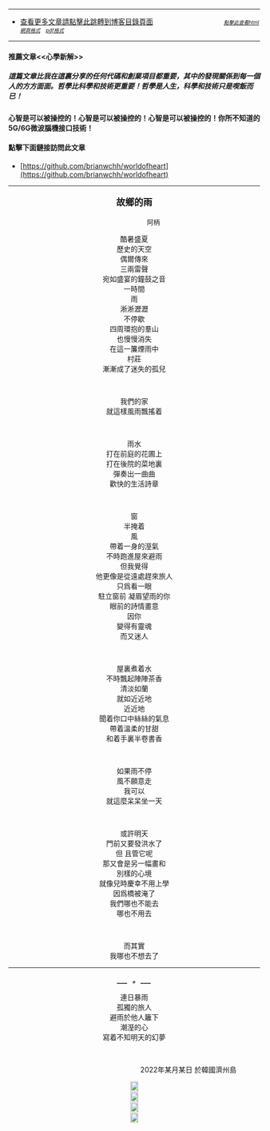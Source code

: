 ****
- [查看更多文章請點擊此跳轉到博客目錄頁面](../../tableOfContent.md) &nbsp;&nbsp; &nbsp; &nbsp; &nbsp; &nbsp; &nbsp; &nbsp; &nbsp; &nbsp; &nbsp; &nbsp; &nbsp; &nbsp; &nbsp; &nbsp; &nbsp; &nbsp;  <font size=1>[*_點擊此查看html網頁格式_*](../../tableOfContent.html)&nbsp; &nbsp; [*_pdf格式_*](../../tableOfContent.md.pdf)</font> 
****
#### 推薦文章<<心學新解>>

##### *_這篇文章比我在這裏分享的任何代碼和創業項目都重要，其中的發現關係到每一個人的方方面面。哲學比科學和技術更重要！哲學是人生，科學和技術只是喫飯而已！_*

#### 心智是可以被操控的！心智是可以被操控的！心智是可以被操控的！你所不知道的5G/6G微波腦機接口技術！ 

#### 點擊下面鏈接訪問此文章
- [https://github.com/brianwchh/worldofheart](https://github.com/brianwchh/worldofheart)

****

****<p align="center" style="font-size: large;">故鄉的雨</p>****

<p align="center" style="font-size: small;">&nbsp;&nbsp;&nbsp;&nbsp;&nbsp;&nbsp;&nbsp;&nbsp;&nbsp;&nbsp;&nbsp;&nbsp;&nbsp;&nbsp;&nbsp;&nbsp;&nbsp;&nbsp;&nbsp;&nbsp; 阿柄</p>




<div align="center"> <!-- div_1-->

<p align="center"> 
  



酷暑盛夏  
歷史的天空  
偶爾傳來  
三兩雷聲  
宛如盛宴的鐘鼓之音  
一時間  
雨  
淅淅瀝瀝  
不停歇  
四周環抱的羣山  
也慢慢消失  
在這一簾煙雨中  
村莊  
漸漸成了迷失的孤兒  

</br>

我們的家  
就這樣風雨飄搖着  

</br>


雨水   
打在前庭的花圃上  
打在後院的菜地裏  
彈奏出一曲曲  
歡快的生活詩章  

</br>


窗   
半掩着    
風    
帶着一身的溼氣  
不時跑進屋來避雨  
但我覺得  
他更像是從遠處趕來旅人  
只爲看一眼  
駐立窗前  凝眉望雨的你    
眼前的詩情畫意  
因你  
變得有靈魂  
而又迷人  

</br>

屋裏煮着水  
不時飄起陣陣茶香  
清淡如蘭  
就如近近地  
近近地  
聞着你口中絲絲的氣息  
帶着溫柔的甘甜  
和着手裏半卷書香  

</br>

如果雨不停  
風不願意走  
我可以  
就這麼呆呆坐一天  

</br>

或許明天  
門前又要發洪水了  
但 且管它呢  
那又會是另一幅畫和  
別樣的心境  
就像兒時慶幸不用上學  
因爲橋被淹了  
我們哪也不能去  
哪也不用去  

</br>

而其實  
我哪也不想去了  


*****
***___  &nbsp; 。 ___***

連日暴雨  
孤獨的旅人   
避雨於他人籬下  
潮溼的心  
寫着不知明天的幻夢  

</br>


</p>



<p align="right"> 2022年某月某日 於韓國濟州島 &nbsp;&nbsp;&nbsp;&nbsp;&nbsp;&nbsp;&nbsp;&nbsp;&nbsp;&nbsp;&nbsp; </p>  
</div> <!-- end of div_1-->

<div align="center" >

 

</div>




<!-- image area, flex to make it center,it may not work for github, for html and pdf rendering only -->
<div align="center" style="page-break-inside: avoid;"> <!-- pictureWrapper_div add this only to make the bendan github understand -->

<div style="display: flex; flex-direction: row; margin-top: 1px; margin-bottom: 1px;">

<div style="flex-basics: auto;flex:1;"></div>



<image style=" flex:0; width: 80%; max-width: 1000px; height:auto; -moz-opacity: 0.95; -khtml-opacity: 0.95; opacity: 0.99;" src='./images/gx1.jpeg'/>


<div style="flex-basics: auto;flex:1;"></div>

</div>

</div> <!-- end pictureWrapper_div -->


<!-- image area, flex to make it center,it may not work for github, for html and pdf rendering only -->
<div align="center" style="page-break-inside: avoid;"> <!-- pictureWrapper_div add this only to make the bendan github understand -->

<div style="display: flex; flex-direction: row; margin-top: 1px; margin-bottom: 1px;">

<div style="flex-basics: auto;flex:1;"></div>



<image style=" flex:0; width: 80%; max-width: 1000px; height:auto; -moz-opacity: 0.95; -khtml-opacity: 0.95; opacity: 0.99;" src='./images/gx2.jpeg'/>


<div style="flex-basics: auto;flex:1;"></div>

</div>

</div> <!-- end pictureWrapper_div -->

<!-- image area, flex to make it center,it may not work for github, for html and pdf rendering only -->
<div align="center" style="page-break-inside: avoid;"> <!-- pictureWrapper_div add this only to make the bendan github understand -->

<div style="display: flex; flex-direction: row; margin-top: 1px; margin-bottom: 1px;">

<div style="flex-basics: auto;flex:1;"></div>



<image style=" flex:0; width: 80%; max-width: 1000px; height:auto; -moz-opacity: 0.95; -khtml-opacity: 0.95; opacity: 0.99;" src='./images/gx3.jpeg'/>


<div style="flex-basics: auto;flex:1;"></div>

</div>

</div> <!-- end pictureWrapper_div -->

<!-- image area, flex to make it center,it may not work for github, for html and pdf rendering only -->
<div align="center" style="page-break-inside: avoid;"> <!-- pictureWrapper_div add this only to make the bendan github understand -->

<div style="display: flex; flex-direction: row; margin-top: 1px; margin-bottom: 1px;">

<div style="flex-basics: auto;flex:1;"></div>



<image style=" flex:0; width: 80%; max-width: 1000px; height:auto; -moz-opacity: 0.95; -khtml-opacity: 0.95; opacity: 0.99;" src='./images/gx4.jpeg'/>


<div style="flex-basics: auto;flex:1;"></div>

</div>

</div> <!-- end pictureWrapper_div -->
